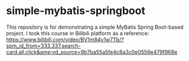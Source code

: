 # simple-mybatis-springboot
This repository is for demonstrating a simple MyBatis Spring Boot-based project. I took this course in Bilibili platform as a reference: https://www.bilibili.com/video/BV1m84y1w7Tb/?spm_id_from=333.337.search-card.all.click&amp;vd_source=9b7ba55a5fe4c8a3c0e0556e479f968e
